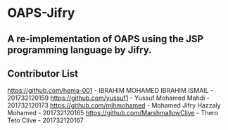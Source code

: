 # OAPS-Jifry

## A re-implementation of OAPS using the JSP programming language by Jifry.

## Contributor List

https://github.com/hema-001 - IBRAHIM MOHAMED IBRAHIM ISMAIL - 201732120159
https://github.com/yussuf1 - Yussuf Mohamed Mahdi - 201732120173
https://github.com/mjhmohamed - Mohamed Jifry Hazzaly Mohamed - 201732120165
https://github.com/MarshmallowClive - Thero Teto Clive - 201732120167



